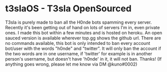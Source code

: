 # t3slaOS - T3sla OpenSourced
T3sla is purely made to ban all the H0nde bots spamming every server. Recently it's been getting out of hand on lots of servers I'm in, even private ones. I made this bot within a few minutes and is hosted on heroku. An open sauced version is available wherever top.gg shows the github url. There are no commands available, this bot is only intended to ban every account bot/user with the words "h0nde" and "twitter". It will only ban the account if the two words are in one username, if 'twitter' for example is in another person's username, but doesn't have 'h0nde' in it, it will not ban. Thanks! (If anything goes wrong, please let me know via DM @kuno#0002)
